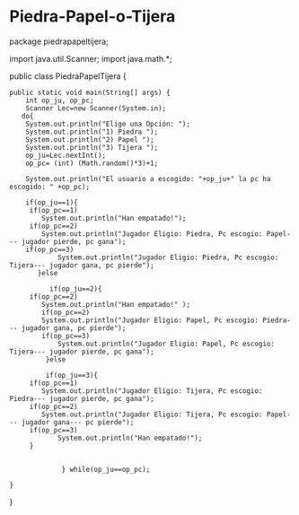 # Piedra-Papel-o-Tijera
package piedrapapeltijera;

import java.util.Scanner;
import java.math.*;

public class PiedraPapelTijera {

    
    public static void main(String[] args) {
        int op_ju, op_pc;
        Scanner Lec=new Scanner(System.in);
       do{ 
        System.out.println("Elige una Opción: ");
        System.out.println("1) Piedra ");
        System.out.println("2) Papel ");
        System.out.println("3) Tijera ");
        op_ju=Lec.nextInt();
        op_pc= (int) (Math.random()*3)+1;
        
        System.out.println("El usuario a escogido: "+op_ju+" la pc ha escogido: " +op_pc);
        
        if(op_ju==1){
         if(op_pc==1)   
            System.out.println("Han empatado!");
         if(op_pc==2)
            System.out.println("Jugador Eligio: Piedra, Pc escogio: Papel--- jugador pierde, pc gana");
        if(op_pc==3)
                System.out.println("Jugador Eligio: Piedra, Pc escogio: Tijera--- jugador gana, pc pierde");
           }else 
            
              if(op_ju==2){
         if(op_pc==2)   
            System.out.println("Han empatado!" );
            if(op_pc==2)
            System.out.println("Jugador Eligio: Papel, Pc escogio: Piedra--- jugador gana, pc pierde");
            if(op_pc==3)
                System.out.println("Jugador Eligio: Papel, Pc escogio: Tijera--- jugador pierde, pc gana");
             }else
                  
             if(op_ju==3){
         if(op_pc==1)   
            System.out.println("Jugador Eligio: Tijera, Pc escogio: Piedra--- jugador pierde, pc gana");
         if(op_pc==2)
            System.out.println("Jugador Eligio: Tijera, Pc escogio: Papel--- jugador gana--- pc pierde");
         if(op_pc==3)
                System.out.println("Han empatado!");
         }                    
                
             
                 } while(op_ju==op_pc);
        
    }
    
}
